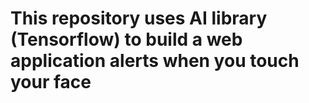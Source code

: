 # This repository uses AI library (Tensorflow) to build a web application alerts when you touch your face
